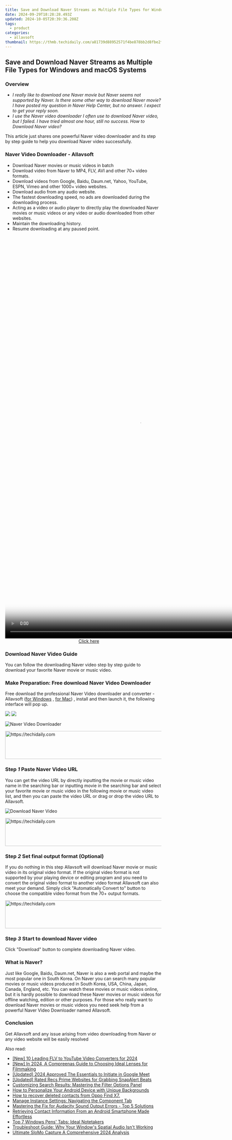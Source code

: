 ```yaml
---
title: Save and Download Naver Streams as Multiple File Types for Windows and macOS Systems
date: 2024-09-29T18:28:28.493Z
updated: 2024-10-05T20:39:36.208Z
tags:
  - product
categories:
  - allavsoft
thumbnail: https://thmb.techidaily.com/a81739d88952571f4be878bb2d8fbe2fb1485b177c9a393df6daef2f5895f8cc.png
---
```


## Save and Download Naver Streams as Multiple File Types for Windows and macOS Systems

### Overview

* _I really like to download one Naver movie but Naver seems not supported by Naver. Is there some other way to download Naver movie? I have posted my question in Naver Help Center, but no answer. I expect to get your reply soon._
* _I use the Naver video downloader I often use to download Naver video, but I failed. I have tried almost one hour, still no success. How to Download Naver video?_

This article just shares one powerful Naver video downloader and its step by step guide to help you download Naver video successfully.

### Naver Video Downloader - Allavsoft

* Download Naver movies or music videos in batch
* Download video from Naver to MP4, FLV, AVI and other 70+ video formats.
* Download videos from Google, Baidu, Daum.net, Yahoo, YouTube, ESPN, Vimeo and other 1000+ video websites.
* Download audio from any audio website.
* The fastest downloading speed, no ads are downloaded during the downloading process.
* Acting as a video or audio player to directly play the downloaded Naver movies or music videos or any video or audio downloaded from other websites.
* Maintain the downloading history.
* Resume downloading at any paused point.

<!-- affiliate ads begin -->
<span id="1793213">
					<video width="864" height="1296" style="cursor:pointer"
           poster="//a.impactradius-go.com/display-clicktoplayimage/1793213.png"
           onclick="if(!this.playClicked){this.play();this.setAttribute('controls',true);this.playClicked=true;}">
	   <source src="//a.impactradius-go.com/display-ad/19135-1793213">
	   <img src="//a.impactradius-go.com/display-clicktoplayimage/1793213.png" style="border: none; height: 100%; width: 100%; object-fit: contain">
	</video>
	<div style="width:540px;text-align:center"><a href="javascript:window.open(decodeURIComponent('https%3A%2F%2Ftinyland.pxf.io%2Fc%2F5597632%2F1793213%2F19135'), '_blank');void(0);">Click here</a></div>
</span>
<img height="0" width="0" src="https://imp.pxf.io/i/5597632/1793213/19135" style="position:absolute;visibility:hidden;" border="0" />
<!-- affiliate ads end -->

### Download Naver Video Guide

You can follow the downloading Naver video step by step guide to download your favorite Naver movie or music video.

### Make Preparation: Free download Naver Video Downloader

Free download the professional Naver Video downloader and converter - Allavsoft ([for Windows](https://tools.techidaily.com/allavsoft/products/) , [for Mac](https://tools.techidaily.com/allavsoft/products/)) , install and then launch it, the following interface will pop up.

[![](https://www.allavsoft.com/how-to/../images/how-to/free-download-win.jpg)](https://tools.techidaily.com/allavsoft/products/) [![](https://www.allavsoft.com/how-to/../images/how-to/free-download-mac.jpg)](https://tools.techidaily.com/allavsoft/products/)

![Naver Video Downloader](https://www.allavsoft.com/how-to/../images/allavsoft/screen-shot-600.jpg)

<!-- affiliate ads begin -->
<a href="https://ephamedtechinc.pxf.io/c/5597632/2130528/26400" target="_top" id="2130528">
  <img src="//a.impactradius-go.com/display-ad/26400-2130528" border="0" alt="https://techidaily.com" width="728" height="90"/>
</a>
<img height="0" width="0" src="https://ephamedtechinc.pxf.io/i/5597632/2130528/26400" style="position:absolute;visibility:hidden;" border="0" />
<!-- affiliate ads end -->

### Step _1_ Paste Naver Video URL

You can get the video URL by directly inputting the movie or music video name in the searching bar or inputting movie in the searching bar and select your favorite movie or music video in the following movie or music video list, and then you can paste the video URL or drag or drop the video URL to Allavsoft.

![Download Naver Video](https://www.allavsoft.com/how-to/../images/how-to/spotify-to-mp3/download-and-convert-spotify-to-mp3.jpg)

<!-- affiliate ads begin -->
<a href="https://aligracehair.sjv.io/c/5597632/2027195/19272" target="_top" id="2027195">
  <img src="//a.impactradius-go.com/display-ad/19272-2027195" border="0" alt="https://techidaily.com" width="728" height="90"/>
</a>
<img height="0" width="0" src="https://aligracehair.sjv.io/i/5597632/2027195/19272" style="position:absolute;visibility:hidden;" border="0" />
<!-- affiliate ads end -->

### Step _2_ Set final output format (Optional)

If you do nothing in this step Allavsoft will download Naver movie or music video in its original video format. If the original video format is not supported by your playing device or editing program and you need to convert the original video format to another video format Allavsoft can also meet your demand. Simply click "Automatically Convert to" button to choose the compatible video format from the 70+ output formats.

<!-- affiliate ads begin -->
<a href="https://appsumo.8odi.net/c/5597632/2144308/7443" target="_top" id="2144308">
  <img src="//a.impactradius-go.com/display-ad/7443-2144308" border="0" alt="https://techidaily.com" width="600" height="90"/>
</a>
<img height="0" width="0" src="https://appsumo.8odi.net/i/5597632/2144308/7443" style="position:absolute;visibility:hidden;" border="0" />
<!-- affiliate ads end -->

### Step _3_ Start to download Naver video

Click "Download" button to complete downloading Naver video.

### What is Naver?

Just like Google, Baidu, Daum.net, Naver is also a web portal and maybe the most popular one in South Korea. On Naver you can search many popular movies or music videos produced in South Korea, USA, China, Japan, Canada, England, etc. You can watch these movies or music videos online, but it is hardly possible to download these Naver movies or music videos for offline watching, edition or other purposes. For those who really want to download Naver movies or music videos you need seek help from a powerful Naver Video Downloader named Allavsoft.

### Conclusion

Get Allavsoft and any issue arising from video downloading from Naver or any video website will be easily resolved

<ins class="adsbygoogle"
     style="display:block"
     data-ad-format="autorelaxed"
     data-ad-client="ca-pub-7571918770474297"
     data-ad-slot="1223367746"></ins>

<ins class="adsbygoogle"
     style="display:block"
     data-ad-client="ca-pub-7571918770474297"
     data-ad-slot="8358498916"
     data-ad-format="auto"
     data-full-width-responsive="true"></ins>

<span class="atpl-alsoreadstyle">Also read:</span>
<div><ul>
<li><a href="https://facebook-record-videos.techidaily.com/new-10-leading-flv-to-youtube-video-converters-for-2024/"><u>[New] 10 Leading FLV to YouTube Video Converters for 2024</u></a></li>
<li><a href="https://facebook-record-videos.techidaily.com/new-in-2024-a-compreenas-guide-to-choosing-ideal-lenses-for-filmmaking/"><u>[New] In 2024, A Compreenas Guide to Choosing Ideal Lenses for Filmmaking</u></a></li>
<li><a href="https://screen-activity-recording.techidaily.com/updated-2024-approved-the-essentials-to-initiate-in-google-meet/"><u>[Updated] 2024 Approved The Essentials to Initiate in Google Meet</u></a></li>
<li><a href="https://extra-support.techidaily.com/updated-rated-recs-prime-websites-for-grabbing-snapalert-beats/"><u>[Updated] Rated Recs Prime Websites for Grabbing SnapAlert Beats</u></a></li>
<li><a href="https://fox-tips.techidaily.com/customizing-search-results-mastering-the-filter-options-panel/"><u>Customizing Search Results: Mastering the Filter Options Panel</u></a></li>
<li><a href="https://fox-tips.techidaily.com/how-to-personalize-your-android-device-with-unique-backgrounds/"><u>How to Personalize Your Android Device with Unique Backgrounds</u></a></li>
<li><a href="https://blog-min.techidaily.com/how-to-recover-deleted-contacts-from-oppo-find-x7-by-fonelab-android-recover-contacts/"><u>How to recover deleted contacts from Oppo Find X7.</u></a></li>
<li><a href="https://fox-tips.techidaily.com/manage-instance-settings-navigating-the-component-tab/"><u>Manage Instance Settings: Navigating the Component Tab</u></a></li>
<li><a href="https://sound-issues.techidaily.com/mastering-the-fix-for-audacity-sound-output-errors-top-5-solutions/"><u>Mastering the Fix for Audacity Sound Output Errors - Top 5 Solutions</u></a></li>
<li><a href="https://fox-tips.techidaily.com/retrieving-contact-information-from-an-android-smartphone-made-effortless/"><u>Retrieving Contact Information From an Android Smartphone Made Effortless</u></a></li>
<li><a href="https://win11-tips.techidaily.com/top-7-windows-pens-tabs-ideal-notetakers/"><u>Top 7 Windows Pens' Tabs: Ideal Notetakers</u></a></li>
<li><a href="https://win-blog.techidaily.com/troubleshoot-guide-why-your-windows-spatial-audio-isnt-working/"><u>Troubleshoot Guide: Why Your Window's Spatial Audio Isn't Working</u></a></li>
<li><a href="https://extra-information.techidaily.com/ultimate-slomo-capture-a-comprehensive-2024-analysis/"><u>Ultimate SloMo Capture A Comprehensive 2024 Analysis</u></a></li>
</ul></div>

